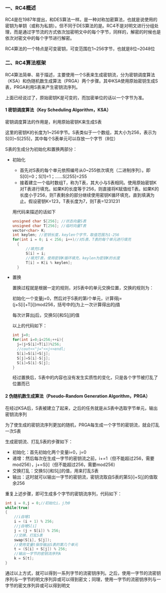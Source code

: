 ### 一、RC4概述
RC4是在1987年提出，和DES算法一样。是一种对称加密算法，也就是说使用的密钥为单钥（或称为私钥）。但不同于DES算法的是。RC4不是对明文进行分组处理，而是通过字节流的方式依次加密明文中的每个字节，同样的，解密的时候也是依次对密文中的每个字节进行解密。

RC4算法的一个特点是可变密钥，可变范围在1~256字节，也就是8位~2048位
### 二、RC4算法框架

RC4算法简单、易于描述，主要使用一个S表来生成密钥流，分为密钥调度算法（KSA）和伪随机数生成算法（PRGA）两个步骤。其中KSA使用原始密钥生成S表，PRGA利用S表来产生密钥流序列。

上面已经说过了，原始密钥K是可变的，而加密单位的话以一个字节为准。

#### 1 密钥调度算法（Key Scheduling Algorithm，KSA）

密钥调度算法的作用是，利用原始密钥K来生成S表

这里的密钥K的长度为1~256字节。S表类似于一个数组，其大小为256，表示为S[0]~S[255]，其中每个S表单元可以存放一个字节（8位）

S表的生成分为初始化和置换两部分：
- 初始化
  
  - 首先对S表的每个单元依照编号从0~255依次填充（二进制序列）。即S[0]=0；S[1]=1；......S[255]=255
  - 接着建立一个临时数组T，称为T表，其大小与S表相同。使用原始密钥K对T表进行填充。如果K的长度等于256，则直接将K赋值给T表。如果K的长度小于256，则T表剩余的部分继续使用密钥K循环填充，直到填满为止。假设密钥K=123，T表长度为7，则T表=1231231
  
  用代码来描述的话如下
  ```c
  unsigned char S[256]; //状态向量S表
  unsigned char T[256]; //临时向量T表
  vector<char> K;
  int keylen; //密钥长度，keylen个字节，取值范围为1-256
  for(int i = 0; i < 256; i++)//对S表、T表的每个单元进行填充
    {
        //填充S表
        S[i] = i;
        //填充T表，使用密钥K循环填充，keylen为密钥K的长度
        T[i] = K[i % keylen];
    }
  ```
- 置换
  
  置换过程就是根据一定的规则，对S表中的单元交换位置，交换的规则为：

  初始化一个变量j=0，然后对于S表的第i个单元，计算得j=(j+S[i]+T[i])mod256，括号中的j为上一次计算得出的j值

  每次计算出j后，交换S[i]和S[j]的值

  以上的代码如下：
  ```c
  int j=0;
  for(int i=0;i<256;++i){
    j=(j+S[i]+T[i])%256;
    //cout<<"j="<<j<<endl;
    S[i]=S[i]+S[j];
    S[j]=S[i]-S[j];
    S[i]=S[i]-S[j];
  }
  ```

  经过置换后，S表中的内容也没有发生实质性的变化，只是各个字节被打乱了位置而已

#### 2 伪随机数生成算法（Pseudo-Random Generation Algorithm，PRGA）

在经过KSA后，S表被建立了起来，之后的任务就是从S表中选取字节单元，输出密钥流序列

为了使生成的密钥流序列更加的随机，PRGA每生成一个字节的密钥流，就会打乱一次S表

生成密钥流、打乱S表的步骤如下：
- 初始化：首先初始化两个变量i=0，j=0
- 递增：然后每次在生成一字节的密钥流之前，i+=1（但不能超过256，需要mod256），j+=S[i]（但不能超过256，需要mod256）
- 交换打乱：交换S[i]和S[j]的值，用来打乱S表
- 输出：这时就可以输出一字节的密钥流，密钥流取自S表的第S[i]+S[j]的值取余256
  
重复上述步骤，即可生成多个字节的密钥流序列，代码如下：
```c
int i = 0,j = 0;//初始化i，j为0
while(true)
{
    //i自增1
    i = (i + 1) % 256;
    //j自增S[i]
    j = (j + S[i]) % 256;
    //交换，打乱S表
    swap(S[i], S[j]);
    //使用变量t保存输出S表的第几个单元
    t = (S[i] + S[j]) % 256;
    //输出一字节的密钥流序列k
    k = S[t];
}
```
通过以上方式，就可以得到一系列字节的流密钥序列。之后，使用一字节的流密钥序列与一字节的明文序列异或可以得到密文；同理，使用一字节的流密钥序列与一字节的密文序列异或可以得到明文